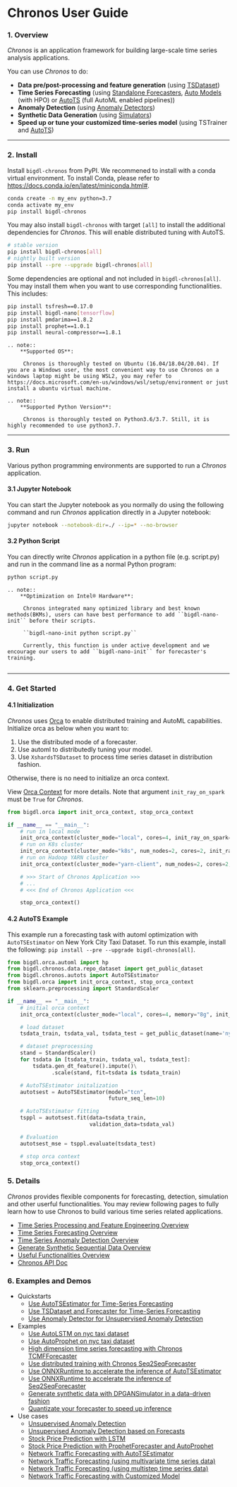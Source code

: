 # Chronos User Guide

### **1. Overview**
_Chronos_ is an application framework for building large-scale time series analysis applications.

You can use _Chronos_ to do:

- **Data pre/post-processing and feature generation** (using [TSDataset](./data_processing_feature_engineering.html))
- **Time Series Forecasting** (using [Standalone Forecasters](./forecasting.html#use-standalone-forecaster-pipeline), [Auto Models](./forecasting.html#use-auto-forecasting-model) (with HPO) or [AutoTS](./forecasting.html#use-autots-pipeline) (full AutoML enabled pipelines))
- **Anomaly Detection** (using [Anomaly Detectors](./anomaly_detection.html#anomaly-detection))
- **Synthetic Data Generation** (using [Simulators](./simulation.html#generate-synthetic-data))
- **Speed up or tune your customized time-series model** (using TSTrainer and [AutoTS](./forecasting.html#use-autots-pipeline))

---
### **2. Install**

Install `bigdl-chronos` from PyPI. We recommened to install with a conda virtual environment. To install Conda, please refer to https://docs.conda.io/en/latest/miniconda.html#.
```bash
conda create -n my_env python=3.7
conda activate my_env
pip install bigdl-chronos
```
You may also install `bigdl-chronos` with target `[all]` to install the additional dependencies for _Chronos_. This will enable distributed tuning with AutoTS.
```bash
# stable version
pip install bigdl-chronos[all]
# nightly built version
pip install --pre --upgrade bigdl-chronos[all]
```
Some dependencies are optional and not included in `bigdl-chronos[all]`. You may install them when you want to use corresponding functionalities. This includes:
```bash
pip install tsfresh==0.17.0
pip install bigdl-nano[tensorflow]
pip install pmdarima==1.8.2
pip install prophet==1.0.1
pip install neural-compressor==1.8.1
```
```eval_rst
.. note:: 
    **Supported OS**:

     Chronos is thoroughly tested on Ubuntu (16.04/18.04/20.04). If you are a Windows user, the most convenient way to use Chronos on a windows laptop might be using WSL2, you may refer to https://docs.microsoft.com/en-us/windows/wsl/setup/environment or just install a ubuntu virtual machine.
```
```eval_rst
.. note:: 
    **Supported Python Version**:

     Chronos is thoroughly tested on Python3.6/3.7. Still, it is highly recommended to use python3.7.
```
---
### **3. Run**
Various python programming environments are supported to run a _Chronos_ application.

#### **3.1 Jupyter Notebook**

You can start the Jupyter notebook as you normally do using the following command and run  _Chronos_ application directly in a Jupyter notebook:

```bash
jupyter notebook --notebook-dir=./ --ip=* --no-browser
```

#### **3.2 Python Script**

You can directly write _Chronos_ application in a python file (e.g. script.py) and run in the command line as a normal Python program:

```bash
python script.py
```

```eval_rst
.. note:: 
    **Optimization on Intel® Hardware**:
    
     Chronos integrated many optimized library and best known methods(BKMs), users can have best performance to add ``bigdl-nano-init`` before their scripts. 
     
     ``bigdl-nano-init python script.py``

     Currently, this function is under active development and we encourage our users to add ``bigdl-nano-init`` for forecaster's training.
     
```

---
### **4. Get Started**

#### **4.1 Initialization**
_Chronos_ uses [Orca](../../Orca/Overview/orca.md) to enable distributed training and AutoML capabilities. Initialize orca as below when you want to:

1. Use the distributed mode of a forecaster.
2. Use automl to distributedly tuning your model.
3. Use `XshardsTSDataset` to process time series dataset in distribution fashion.

Otherwise, there is no need to initialize an orca context.

View [Orca Context](../../Orca/Overview/orca-context.md) for more details. Note that argument `init_ray_on_spark` must be `True` for _Chronos_. 

```python
from bigdl.orca import init_orca_context, stop_orca_context

if __name__ == "__main__":
    # run in local mode
    init_orca_context(cluster_mode="local", cores=4, init_ray_on_spark=True)
    # run on K8s cluster
    init_orca_context(cluster_mode="k8s", num_nodes=2, cores=2, init_ray_on_spark=True)
    # run on Hadoop YARN cluster
    init_orca_context(cluster_mode="yarn-client", num_nodes=2, cores=2, init_ray_on_spark=True)

    # >>> Start of Chronos Application >>>
    # ...
    # <<< End of Chronos Application <<<

    stop_orca_context()
```
#### **4.2 AutoTS Example**

This example run a forecasting task with automl optimization with `AutoTSEstimator` on New York City Taxi Dataset. To run this example, install the following: `pip install --pre --upgrade bigdl-chronos[all]`.

```python
from bigdl.orca.automl import hp
from bigdl.chronos.data.repo_dataset import get_public_dataset
from bigdl.chronos.autots import AutoTSEstimator
from bigdl.orca import init_orca_context, stop_orca_context
from sklearn.preprocessing import StandardScaler

if __name__ == "__main__":
    # initial orca context
    init_orca_context(cluster_mode="local", cores=4, memory="8g", init_ray_on_spark=True)

    # load dataset
    tsdata_train, tsdata_val, tsdata_test = get_public_dataset(name='nyc_taxi')

    # dataset preprocessing
    stand = StandardScaler()
    for tsdata in [tsdata_train, tsdata_val, tsdata_test]:
        tsdata.gen_dt_feature().impute()\
              .scale(stand, fit=tsdata is tsdata_train)

    # AutoTSEstimator initalization
    autotsest = AutoTSEstimator(model="tcn",
                                future_seq_len=10)

    # AutoTSEstimator fitting
    tsppl = autotsest.fit(data=tsdata_train,
                          validation_data=tsdata_val)

    # Evaluation
    autotsest_mse = tsppl.evaluate(tsdata_test)

    # stop orca context
    stop_orca_context()
```

### **5. Details**
_Chronos_ provides flexible components for forecasting, detection, simulation and other userful functionalities. You may review following pages to fully learn how to use Chronos to build various time series related applications.
- [Time Series Processing and Feature Engineering Overview](./data_processing_feature_engineering.html)
- [Time Series Forecasting Overview](./forecasting.html)
- [Time Series Anomaly Detection Overview](./anomaly_detection.html)
- [Generate Synthetic Sequential Data Overview](./simulation.html)
- [Useful Functionalities Overview](./useful_functionalities.html)
- [Chronos API Doc](../../PythonAPI/Chronos/index.html)

### **6. Examples and Demos**
- Quickstarts
    - [Use AutoTSEstimator for Time-Series Forecasting](../QuickStart/chronos-autotsest-quickstart.html)
    - [Use TSDataset and Forecaster for Time-Series Forecasting](../QuickStart/chronos-tsdataset-forecaster-quickstart.html)
    - [Use Anomaly Detector for Unsupervised Anomaly Detection](../QuickStart/chronos-anomaly-detector.html)
- Examples
    - [Use AutoLSTM on nyc taxi dataset][autolstm_nyc_taxi]
    - [Use AutoProphet on nyc taxi dataset][autoprophet_nyc_taxi]
    - [High dimension time series forecasting with Chronos TCMFForecaster][run_electricity]
    - [Use distributed training with Chronos Seq2SeqForecaster][distributed_training_network_traffic]
    - [Use ONNXRuntime to accelerate the inference of AutoTSEstimator][onnx_autotsestimator_nyc_taxi]
    - [Use ONNXRuntime to accelerate the inference of Seq2SeqForecaster][onnx_forecaster_network_traffic]
    - [Generate synthetic data with DPGANSimulator in a data-driven fashion][simulator]
    - [Quantizate your forecaster to speed up inference][quantization]
- Use cases
    - [Unsupervised Anomaly Detection][AIOps_anomaly_detect_unsupervised]
    - [Unsupervised Anomaly Detection based on Forecasts][AIOps_anomaly_detect_unsupervised_forecast_based]
    - [Stock Price Prediction with LSTM][stock_prediction]
    - [Stock Price Prediction with ProphetForecaster and AutoProphet][stock_prediction_prophet]
    - [Network Traffic Forecasting with AutoTSEstimator][network_traffic_autots_forecasting]
    - [Network Traffic Forecasting (using multivariate time series data)][network_traffic_model_forecasting]
    - [Network Traffic Forecasting (using multistep time series data)][network_traffic_multivariate_multistep_tcnforecaster]
    - [Network Traffic Forecasting with Customized Model][network_traffic_autots_customized_model]

<!--Reference links in article-->
[autolstm_nyc_taxi]: <https://github.com/intel-analytics/BigDL/blob/main/python/chronos/example/auto_model/autolstm_nyc_taxi.py>
[autoprophet_nyc_taxi]: <https://github.com/intel-analytics/BigDL/blob/main/python/chronos/example/auto_model/autoprophet_nyc_taxi.py>
[run_electricity]: <https://github.com/intel-analytics/BigDL/blob/main/python/chronos/example/tcmf/run_electricity.py>
[distributed_training_network_traffic]: <https://github.com/intel-analytics/BigDL/blob/main/python/chronos/example/distributed/distributed_training_network_traffic.py>
[onnx_autotsestimator_nyc_taxi]: <https://github.com/intel-analytics/BigDL/blob/main/python/chronos/example/onnx/onnx_autotsestimator_nyc_taxi.py>
[onnx_forecaster_network_traffic]: <https://github.com/intel-analytics/BigDL/blob/main/python/chronos/example/onnx/onnx_forecaster_network_traffic.py>
[simulator]: <https://github.com/intel-analytics/BigDL/tree/main/python/chronos/example/simulator>
[AIOps_anomaly_detect_unsupervised]: <https://github.com/intel-analytics/BigDL/blob/main/python/chronos/use-case/AIOps/AIOps_anomaly_detect_unsupervised.ipynb>
[AIOps_anomaly_detect_unsupervised_forecast_based]: <https://github.com/intel-analytics/BigDL/blob/main/python/chronos/use-case/AIOps/AIOps_anomaly_detect_unsupervised_forecast_based.ipynb>
[stock_prediction]: <https://github.com/intel-analytics/BigDL/blob/main/python/chronos/use-case/fsi/stock_prediction.ipynb>
[stock_prediction_prophet]: <https://github.com/intel-analytics/BigDL/blob/main/python/chronos/use-case/fsi/stock_prediction_prophet.ipynb>
[network_traffic_autots_forecasting]: <https://github.com/intel-analytics/BigDL/blob/main/python/chronos/use-case/network_traffic/network_traffic_autots_forecasting.ipynb>
[network_traffic_model_forecasting]: <https://github.com/intel-analytics/BigDL/blob/main/python/chronos/use-case/network_traffic/network_traffic_model_forecasting.ipynb>
[network_traffic_multivariate_multistep_tcnforecaster]: <https://github.com/intel-analytics/BigDL/blob/main/python/chronos/use-case/network_traffic/network_traffic_multivariate_multistep_tcnforecaster.ipynb>
[network_traffic_autots_customized_model]: <https://github.com/intel-analytics/BigDL/blob/main/python/chronos/use-case/network_traffic/network_traffic_autots_customized_model.ipynb>
[quantization]: <https://github.com/intel-analytics/BigDL/blob/main/python/chronos/example/quantization/quantization_tcnforecaster_nyc_taxi.py>